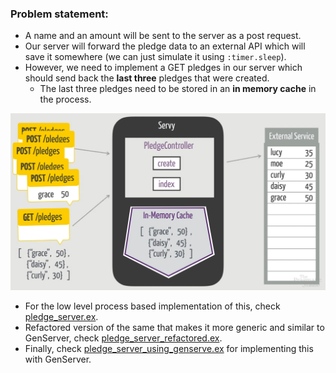 ### Problem statement:

- A name and an amount will be sent to the server as a post request.
- Our server will forward the pledge data to an external API which will save it somewhere (we can just simulate it
  using `:timer.sleep`).
- However, we need to implement a GET pledges in our server which should send back the **last three** pledges that were
  created.
    - The last three pledges need to be stored in an **in memory cache** in the process.

![](diagram.png)

- For the low level process based implementation of this, check [pledge_server.ex](pledge_server.ex).
- Refactored version of the same that makes it more generic and similar to GenServer,
  check [pledge_server_refactored.ex](pledge_server_refactored.ex).
- Finally, check [pledge_server_using_genserve.ex](pledge_server_using_genserver.ex) for implementing this with
  GenServer.